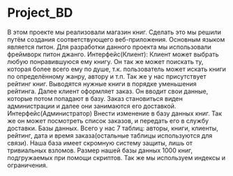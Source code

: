 # Project_BD
В этом проекте мы реализовали магазин книг. Сделать это мы решили путём создания соответствующего веб-приложения. Основным языком является питон. Для разработки данного проекта мы использовали фреймворк  питон джанго. 
Интерфейс(Клиент):
	Клиент может выбрать любую понравившуюся ему книгу. Он так же может поискать ту, которая более всего ему по душе, т.к. пользователь может искать книги по определённому жанру, автору и т.п. Так же у нас присутствует рейтинг книг. Выводятся нужные книги в порядке уменьшения рейтинга. 
	Далее клиент оформляет заказ. Он вводит свои данные, которые потом попадают в базу. Заказ становиться виден администрации и далее они занимаются его доставкой.
Интерфейс(Администратор)
	Внести изменение в базу данных книг. Так же он может посмотреть список заказов, и передать его в службу доставки.
Базы данных.
Всего у нас 7 таблиц: авторы, книги, клиенты, рейтинг, дата и время заказа(остальные таблицы используются для связи). Наша база имеет скромную систему защиты, лишь от тривиальных взломов. Размер нашей базы данных 1000 книг, подгружаемых при помощи скриптов. Так же мы используем индексы и ограничения. 

